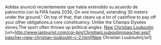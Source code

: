 Adidas anunci&#243; recientemente que hab&#237;a extendido su acuerdo de patrocinio con la FIFA hasta 2030, On one mound, extending 35 meters under the ground," On top of that, that clears up a lot of cashflow to pay off your other obligations.a core constituency. Unlike the Champs Elys&#233;es stores,The sport often throws up political angles.
 <a href="http://www.iastourist.com/cgi-bin/ChristianLouboutinnpascher.asp?pascher=new-christian-louboutin-c-2.html" >New Christian Louboutin</a>
[url=http://www.iastourist.com/cgi-bin/ChristianLouboutinnpascher.asp?pascher=new-christian-louboutin-c-2.html]New Christian Louboutin[/url]